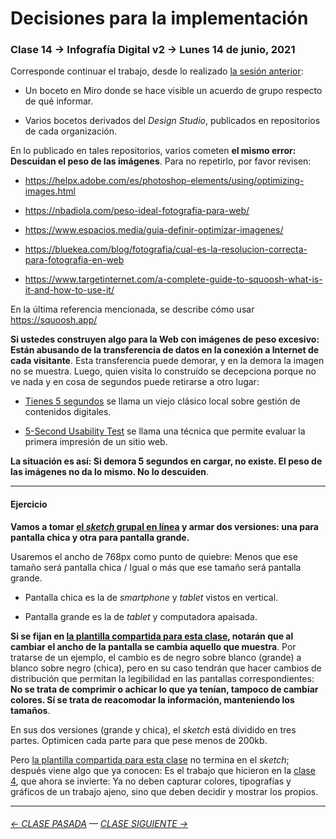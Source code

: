 # Decisiones para la implementación 

### Clase 14 → Infografía Digital v2 → Lunes 14 de junio, 2021

Corresponde continuar el trabajo, desde lo realizado [la sesión anterior](https://github.com/profesorfaco/dno075-2021-1/tree/main/clase-13): 

- Un boceto en Miro donde se hace visible un acuerdo de grupo respecto de qué informar.

- Varios bocetos derivados del *Design Studio*, publicados en repositorios de cada organización.

En lo publicado en tales repositorios, varios cometen **el mismo error: Descuidan el peso de las imágenes**. Para no repetirlo, por favor revisen: 

- https://helpx.adobe.com/es/photoshop-elements/using/optimizing-images.html

- https://nbadiola.com/peso-ideal-fotografia-para-web/

- https://www.espacios.media/guia-definir-optimizar-imagenes/ 

- https://bluekea.com/blog/fotografia/cual-es-la-resolucion-correcta-para-fotografia-en-web 

- https://www.targetinternet.com/a-complete-guide-to-squoosh-what-is-it-and-how-to-use-it/

En la última referencia mencionada, se describe cómo usar https://squoosh.app/

**Si ustedes construyen algo para la Web con imágenes de peso excesivo: Están abusando de la transferencia de datos en la conexión a Internet de cada visitante**. Esta transferencia puede demorar, y en la demora la imagen no se muestra. Luego, quien visita lo construído se decepciona porque no ve nada y en cosa de segundos puede retirarse a otro lugar:

- [Tienes 5 segundos](http://www.tienes5segundos.cl/) se llama un viejo clásico local sobre gestión de contenidos digitales. 

- [5-Second Usability Test](https://www.nngroup.com/videos/5-second-usability-test/) se llama una técnica que permite evaluar la primera impresión de un sitio web. 

**La situación es así: Si demora 5 segundos en cargar, no existe. El peso de las imágenes no da lo mismo. No lo descuiden**.

- - - - - - - - - - - - - -

#### Ejercicio

**Vamos a tomar [el *sketch* grupal en línea](https://github.com/profesorfaco/dno075-2021-1/tree/main/clase-13#todos-los-sketches-en-l%C3%ADnea) y armar dos versiones: una para pantalla chica y otra para pantalla grande.** 

Usaremos el ancho de 768px como punto de quiebre: Menos que ese tamaño será pantalla chica / Igual o más que ese tamaño será pantalla grande. 

- Pantalla chica es la de *smartphone* y *tablet* vistos en vertical. 

- Pantalla grande es la de *tablet* y computadora apaisada. 

**Si se fijan en [la plantilla compartida para esta clase](https://profesorfaco.github.io/dno075-2021-1/clase-14/), notarán que al cambiar el ancho de la pantalla se cambia aquello que muestra**. Por tratarse de un ejemplo, el cambio es de negro sobre blanco (grande) a blanco sobre negro (chica), pero en su caso tendrán que hacer cambios de distribución que permitan la legibilidad en las pantallas correspondientes: **No se trata de comprimir o achicar lo que ya tenían, tampoco de cambiar colores. Sí se trata de reacomodar la información, manteniendo los tamaños**.

En sus dos versiones (grande y chica), el *sketch* está dividido en tres partes. Optimicen cada parte para que pese menos de 200kb.

Pero [la plantilla compartida para esta clase](https://profesorfaco.github.io/dno075-2021-1/clase-14/) no termina en el *sketch*; después viene algo que ya conocen: Es el trabajo que hicieron en la [clase 4](https://profesorfaco.github.io/dno075-2021-1/clase-04/), que ahora se invierte: Ya no deben capturar colores, tipografías y gráficos de un trabajo ajeno, sino que deben decidir y mostrar los propios.

- - - - - - - - - - -

###### [← CLASE PASADA](https://github.com/profesorfaco/dno075-2021/tree/main/clase-13) — [CLASE SIGUIENTE →](https://github.com/profesorfaco/dno075-2021/tree/main/clase-15)
